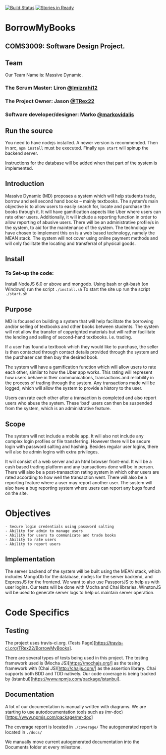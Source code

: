 [![Build Status](https://travis-ci.org/TRex22/BorrowMyBooks.svg)](https://travis-ci.org/TRex22/BorrowMyBooks) [![Stories in Ready](https://badge.waffle.io/lmizrahi12/BorrowMyBooks.png?label=ready&title=Ready)](https://waffle.io/lmizrahi12/BorrowMyBooks)
# BorrowMyBooks
## COMS3009: Software Design Project.

## Team
Our Team Name is: Massive Dynamic.

### The Scrum Master: Liron __[@lmizrahi12](https://github.com/lmizrahi12)__
### The Project Owner: Jason __[@TRex22](https://github.com/TRex22)__
### Software developer/designer: Marko __[@markovidalis](https://github.com/markovidalis)__

## Run the source
You need to have nodejs installed. A newer version is recommended. 
Then in src, `npm install` must be executed.
Finally `npm start` will spinup the backend server.

Instructions for the database will be added when that part of the system is implemented. 

## Introduction
Massive Dynamic (MD) proposes a system which will help students trade, borrow and sell second hand books – mainly textbooks. The system’s main objective is to allow users to easily search for, locate and purchase the books through it. It will have gamification aspects like Uber where users can rate other users. Additionally, it will include a reporting function in order to allow reporting of abusive users. There will be an administrative profile/s in the system, to aid for the maintenance of the system. The technology we have chosen to implement this on is a web based technology, namely the MEAN stack. The system will not cover using online payment methods and will only facilitate the locating and transferral of physical goods.

## Install
### To Set-up the code:
Install NodeJS 6.0 or above and mongodb.
Using bash or git-bash (on Windows) run the script `./install.sh`
To start the site up run the script `./start.sh`

## Purpose
MD is focused on building a system that will help facilitate the borrowing and/or selling of textbooks and other books between students. The system will not allow the transfer of copyrighted materials but will rather facilitate the lending and selling of second-hand textbooks. i.e. trading.

If a user has found a textbook which they would like to purchase, the seller is then contacted through contact details provided through the system and the purchaser can then buy the desired book.

The system will have a gamification function which will allow users to rate each other, similar to how the Uber app works. This rating will represent how users behave in their communications, transactions and reliability in the process of trading through the system. Any transactions made will be logged, which will allow the system to provide a history to the user.

Users can rate each other after a transaction is completed and also report users who abuse the system. These ‘bad’ users can then be suspended from the system, which is an administrative feature.

## Scope
The system will not include a mobile app. It will also not include any complex login profiles or file transferring. However there will be secure login with password salting and hashing. Besides regular user logins, there will also be admin logins with extra privileges.

It will consist of a web server and an html browser front-end. It will be a cash based trading platform and any transactions done will be in person. There will also be a post-transaction rating system in which other users are rated according to how well the transaction went. There will also be a reporting feature where a user may report another user. The system will also have a bug reporting system where users can report any bugs found on the site.

# Objectives
	- Secure login credentials using password salting
	- Ability for admin to manage users
	- Ability for users to communicate and trade books
	- Ability to rate users
	- Ability to report users

## Implementation
The server backend of the system will be built using the MEAN stack, which includes MongoDb for the database, nodejs for the server backend, and ExpressJS for the frontend. We want to also use PassportJS to help us with user logins. Our tests will be done with Mocha and Chai libraries. WinstonJS will be used to generate server logs to help us maintain server operation.

# Code Specifics
## Testing

The project uses travis-ci.org. (Tests Page)[https://travis-ci.org/TRex22/BorrowMyBooks].

There are several types of tests being used in this project.
The testing framework used is (Mocha JS)[https://mochajs.org/] as the tesing framework with (Chai JS)[http://chaijs.com/] as the assertion library. Chai supports both BDD and TDD natively. Our code coverage is being tracked by (istanbul)[https://www.npmjs.com/package/istanbul].

## Documentation
A lot of our documentation is manually written with diagrams.
We are starting to use autodocumentation tools such as (mr-doc)[https://www.npmjs.com/package/mr-doc]

The coverage report is located in `./coverage/`
The autogenerated report is located in `./docs/`

We manually move current autogenerated documentation into the Documents folder at every milestone.